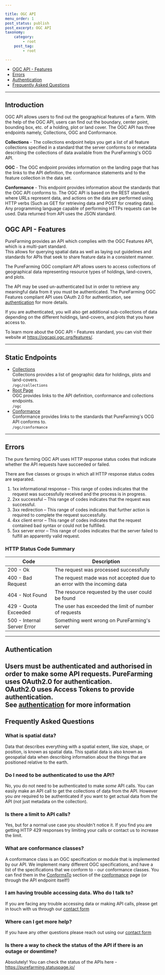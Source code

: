 ```yaml
---

title: OGC API
menu_order: 1
post_status: publish
post_excerpt: OGC API
taxonomy:
    category:
        - root
    post_tag:
        - root

---
```


- [OGC API - Features](#ogc-api-features)
- [Errors](#errors)
- [Authentication](#authentication)
- [Frequently Asked Questions](#frequently-asked-questions)

---

## Introduction

OGC API allows users to find out the geographical features of a farm. With the help of the OGC API, users can find out the boundary, center point, bounding box, etc. of a holding, plot or land cover. The OGC API has three endpoints namely, Collections, OGC and Conformance. 

**Collections** - The collections endpoint helps you get a list of all feature collections specified in a standard that the server conforms to or metadata describing the collections of data available from the PureFarming's OCG API.  

**OGC** - The OGC endpoint provides information on the landing page that has the links to the API definition, the conformance statements and to the feature collection in the data set.   

**Conformance** - This endpoint provides information about the standards that the OGC API conforms to. 
The OGC API is based on the REST standard, where URLs represent data, and actions on the data are performed using HTTP verbs (Such as GET for retrieving data and POST for creating data). Any programming language capable of performing HTTPs requests can be used. Data returned from API uses the JSON standard. 

## OGC API - Features

PureFarming provides an API which complies with the OGC Features API, which is a multi-part standard.  
This allows for querying spatial data as well as laying out guidelines and standards for APIs that seek to share feature data in a consistent manner.  

The PureFarming OGC compliant API allows users to access collections of geographical data representing resource types of holdings, land-covers, and plots.  

The API may be used un-authenticated but in order to retrieve any meaningful data from it you must be authenticated. The PureFarming OGC Features compliant API uses OAuth 2.0 for authentication, see [authentication](/authentication) for more details.

If you are authenticated, you will also get additional sub-collections of data depending on the different holdings, land-covers, and plots that you have access to.

To learn more about the OGC API - Features standard, you can visit their website at https://ogcapi.ogc.org/features/.

---

## Static Endpoints
- [Collections](/ogc/collections.md)  
  Collections provides a list of geographic data for holdings, plots and land-covers.  
  `/ogc/collections`  
- [Root Page](/ogc/ogc.md)  
  OGC provides links to the API definition, conformance and collections endpoints.  
  `/ogc`
- [Conformance](/ogc/conformance.md)  
  Conformance provides links to the standards that PureFarming's OCG API conforms to.  
  `/ogc/conformance`

---

## Errors
The pure farming OGC API uses HTTP response status codes that indicate whether the API requests have succeeded or failed.

There are five classes or groups in which all HTTP response status codes are separated. 

1. 1xx informational response – This range of codes indicates that the request was successfully received and the process is in progress.
2. 2xx successful – This range of codes indicates that the request was successful. 
3. 3xx redirection –  This range of codes indicates that further action is required to complete the request successfully. 
4. 4xx client error – This range of codes indicates that the request contained bad syntax or could not be fulfilled.
5. 5xx server error – This range of codes indicates that the server failed to fulfill an apparently valid request.


### HTTP Status Code Summary

| Code | Description |
| ---- | ----------- |
| 200 - Ok | The request was processed successfully |
| 400 - Bad Request | The request made was not accepted due to an error with the incoming data |
| 404 - Not Found | The resource requested by the user could be found |
| 429 - Quota Exceeded | The user has exceeded the limit of number of requests |
| 500 - Internal Server Error | Something went wrong on PureFarming's server |

---

## Authentication

Users must be authenticated and authorised in order to make some API requests. PureFarming uses OAuth2.0 for authentication.  
OAuth2.0 uses Access Tokens to provide authentication.  
See [authentication](/authentication) for more information
---

## Frequently Asked Questions

### What is spatial data?

Data that describes everything with a spatial extent, like size, shape, or position, is known as spatial data. This spatial data is also known as geospatial data when describing information about the things that are positioned relative to the earth. 

### Do I need to be authenticated to use the API?

No, you do not need to be authenticated to make _some_ API calls. You can easily make an API call to get the collections of daṭa from the API. However you _are_ required to be authenticated if you want to get actual data from the API (not just metadata on the collection).

### Is there a limit to API calls?

Yes, but for a normal use case you shouldn't notice it. If you find you are getting HTTP 429 responses try limiting your calls or contact us to increase the limit.

### What are conformance classes? 

A conformance class is an OGC specification or module that is implemented by our API. We implement many different OGC specifications, and have a list of the specifications that we conform to - our conformance classes. You can find them in the [ConformsTo](/ogc/conformance.md#conformsTo) section of the [conformance](/ogc/conformance.md) page (or through the API endpoint itself!)

### I am having trouble accessing data. Who do I talk to?

If you are facing any trouble accessing data or making API calls, please get in touch with us through our [contact form](https://www.purefarming.com/contact/)

### Where can I get more help?

If you have any other questions please reach out using our [contact form](https://www.purefarming.com/contact/)

### Is there a way to check the status of the API if there is an outage or downtime?

Absolutely! You can check the status of the APIs here - https://purefarming.statuspage.io/
